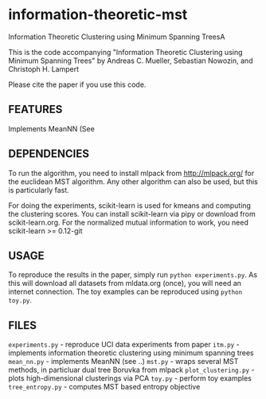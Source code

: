 information-theoretic-mst
=========================

Information Theoretic Clustering using Minimum Spanning TreesA

This is the code accompanying "Information Theoretic Clustering using Minimum Spanning Trees"
by Andreas C. Mueller, Sebastian Nowozin, and Christoph H. Lampert

Please cite the paper if you use this code.


FEATURES
--------
Implements MeanNN (See 


DEPENDENCIES
------------
To run the algorithm, you need to install mlpack from http://mlpack.org/ for the
euclidean MST algorithm. Any other algorithm can also be used, but this is particularly fast.

For doing the experiments, scikit-learn is used for kmeans and computing the clustering scores.
You can install scikit-learn via pipy or download from scikit-learn.org.
For the normalized mutual information to work, you need scikit-learn >= 0.12-git


USAGE
-----
To reproduce the results in the paper, simply run ``python experiments.py``.
As this will download all datasets from mldata.org (once), you will need an internet connection.
The toy examples can be reproduced using ``python toy.py``.


FILES
-----
``experiments.py`` - reproduce UCI data experiments from paper
``itm.py`` - implements information theoretic clustering using minimum spanning trees
``mean_nn.py`` - implements MeanNN (see ..)
``mst.py`` - wraps several MST methods, in particluar dual tree Boruvka from mlpack
``plot_clustering.py`` - plots high-dimensional clusterings via PCA
``toy.py`` - perform toy examples
``tree_entropy.py`` - computes MST based entropy objective

